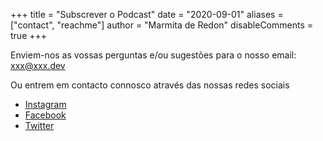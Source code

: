 +++
title = "Subscrever o Podcast"
date = "2020-09-01"
aliases = ["contact", "reachme"]
author = "Marmita de Redon"
disableComments = true
+++

Enviem-nos as vossas perguntas e/ou sugestões para o nosso email:
[xxx@xxx.dev](mailto:xxx@xxx.dev)

Ou entrem em contacto connosco através das nossas redes sociais

- [Instagram](https://instagram.com/#)
- [Facebook](https://facebook.com/#)
- [Twitter](https://twitter.com/#)
